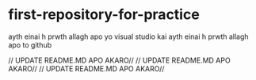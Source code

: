 # first-repository-for-practice
ayth einai h prwth allagh apo yo visual studio
kai ayth einai h prwth allagh apo to github

// UPDATE README.MD APO AKARO//
// UPDATE README.MD APO AKARO//
// UPDATE README.MD APO AKARO//
